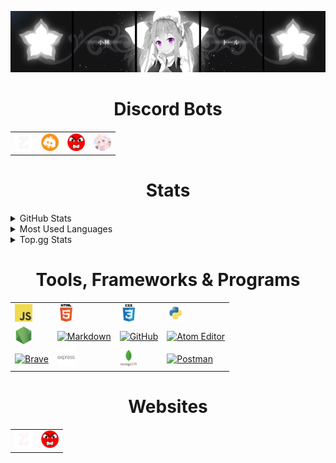 <img src="https://raw.githubusercontent.com/ZiroCore/ZiroCore/main/Images/anime_banner.gif" href='https://zirobot.xyz'></img>

<h1 align='center'> Discord Bots</h1>
<table align='center'>
 <tbody>
   <tr>
     <td><a href="https://discord.com/api/oauth2/authorize?client_id=752242570532225064&permissions=8&scope=bot"><img alt="Ziro-Bot" title="Ziro-Bot" height="28px"
                        src="https://raw.githubusercontent.com/ZiroCore/ZiroCore/main/Images/zirobot.png" /></a>
            </td>
     <td><a href="https://discord.com/oauth2/authorize?client_id=800649093470617601&permissions=379968&scope=bot"><img alt="Crypto Stats" title="Crypto Stats" height="28px"
                        src="https://raw.githubusercontent.com/ZiroCore/ZiroCore/main/Images/crypto.png" /></a>
            </td>
     <td><a href="https://discord.com/api/oauth2/authorize?client_id=706120306082971699&permissions=2146958847&scope=bot"><img alt="RAGE" title="RAGE" height="28px"
                        src="https://raw.githubusercontent.com/ZiroCore/ZiroCore/main/Images/rage.png" /></a>
            </td>
     <td><a href="https://discord.com/oauth2/authorize?client_id=746714900604125222&scope=bot&permissions=8"><img alt="Yupy" title="Yupy" height="28px"
                        src="https://raw.githubusercontent.com/ZiroCore/ZiroCore/main/Images/yupy.png" /></a>
            </td>
   </tr>
  </tbody>
  </table>

<h1 align='center'> Stats</h1>

<details>
  <summary>GitHub Stats</summary>
  <br/>
  <a href="https://github.com/ZiroCore"><img alt="Github Stats" src="https://github-readme-stats.anuraghazra1.vercel.app/api?username=ZiroCore&show_icons=true&include_all_commits=true&theme=material-palenight" /></a>
</details>

<details> 
  <summary>Most Used Languages</summary>
  <br/>
  <a href="https://github.com/ZiroCore"><img alt="ZiroCore's Top Languages" src="https://github-readme-stats.vercel.app/api/top-langs/?username=ZiroCore&langs_count=10&layout=compact#"/></a></details>

<details>
  <summary>Top.gg Stats</summary>
  <br/>
  <a href="https://top.gg/bot/752242570532225064">
  <img src="https://top.gg/api/widget/status/752242570532225064.svg" alt="Ziro-Bot" />
  </a>
 <a href="https://top.gg/bot/752242570532225064">
  <img src="https://top.gg/api/widget/servers/752242570532225064.svg" alt="Ziro-Bot" />
  </a>
 <a href="https://top.gg/bot/752242570532225064">
  <img src="https://top.gg/api/widget/owner/752242570532225064.svg" alt="Ziro-Bot" />
  </a>
 <p></p>
 <a href="https://top.gg/bot/800649093470617601">
  <img src="https://top.gg/api/widget/status/800649093470617601.svg" alt="Crypto Stats" />
  </a>
 <a href="https://top.gg/bot/800649093470617601">
  <img src="https://top.gg/api/widget/upvotes/800649093470617601.svg" alt="Crypto Stats" />
  </a>
 <a href="https://top.gg/bot/800649093470617601">
  <img src="https://top.gg/api/widget/owner/800649093470617601.svg" alt="Crypto Stats" />
  </a>
</details>

<h1 align='center'> Tools, Frameworks & Programs</h1>

<table align='center'>
    <tbody>
        <tr>
            <td><a href="https://developer.mozilla.org/en-US/docs/Web/JavaScript"><img alt="JavaScript" title="JavaScript" height="28px"
                        src="https://raw.githubusercontent.com/github/explore/80688e429a7d4ef2fca1e82350fe8e3517d3494d/topics/javascript/javascript.png" /></a>
            </td>
            <td><a href="https://www.w3schools.com/html/"><img alt="HTML5" title="HTML5" height="28px"
                        src="https://raw.githubusercontent.com/github/explore/80688e429a7d4ef2fca1e82350fe8e3517d3494d/topics/html/html.png" /></a>
            </td>
            <td><a href="https://www.w3schools.com/css/"><img alt="CSS3" title="CSS3" height="28px"
                        src="https://raw.githubusercontent.com/github/explore/80688e429a7d4ef2fca1e82350fe8e3517d3494d/topics/css/css.png" /></a>
            </td>
            <td><a href="https://www.python.org/"><img alt="Python" title="Python" height="28px"
                        src="https://raw.githubusercontent.com/github/explore/80688e429a7d4ef2fca1e82350fe8e3517d3494d/topics/python/python.png" /></a>
            </td>
        </tr>
        <tr>
            <td><a href="https://nodejs.org/"><img alt="NodeJS" title="NodeJS" height="28px"
                        src="https://raw.githubusercontent.com/github/explore/80688e429a7d4ef2fca1e82350fe8e3517d3494d/topics/nodejs/nodejs.png" /></a>
            </td>
            <td><a href="https://en.wikipedia.org/wiki/Markdown"><img alt="Markdown" title="Markdown" height="28px"
                        src="https://i.imgur.com/eO5z1xV.png" /></a></td>
            <td><a href="https://github.com"><img alt="GitHub" title="GitHub" height="28px"
                        src="https://i.imgur.com/DZgetVv.png" /></a>
              <td><a href="https://atom.io"><img alt="Atom Editor" title="Atom" height="28px"
                        src="https://upload.wikimedia.org/wikipedia/commons/thumb/8/80/Atom_editor_logo.svg/1200px-Atom_editor_logo.svg.png" /></a></td>
            </td>
        </tr>
        <tr>
            <td><a href="https://brave.com/"><img alt="Brave" title="Brave" height="28px"
                        src="https://i.imgur.com/UfBWFbP.png" /></a></td>
  <td><a href="https://expressjs.com"><img alt="Express.js" title="Express" height="28px"
                        src="https://raw.githubusercontent.com/devicons/devicon/master/icons/express/express-original-wordmark.svg" /></a></td>
            <td><a href="https://mongodb.com"><img alt="Mongodb" title="Mongo" height="28px"
                        src="https://raw.githubusercontent.com/devicons/devicon/master/icons/mongodb/mongodb-original-wordmark.svg" /></a></td>
  <td><a href="https://postman.co"><img alt="Postman" title="Postman" height="28px"
                        src="https://www.vectorlogo.zone/logos/getpostman/getpostman-icon.svg" /></a></td>
</table>

<h1 align='center'> Websites</h1>

<table align='center'>
 <tbody>
   <tr>
     <td><a href="http://zirobot.xyz/"><img alt="Ziro-Bot" title="Ziro-Bot" height="28px"
                        src="https://raw.githubusercontent.com/ZiroCore/ZiroCore/main/Images/zirobot.png" /></a>
            </td>
     <td><a href="http://ragebot.xyz/"><img alt="RAGE" title="RAGE" height="28px"
                        src="https://raw.githubusercontent.com/ZiroCore/ZiroCore/main/Images/rage.png" /></a>
            </td>
   </tr>
  </tbody>
  </table>
